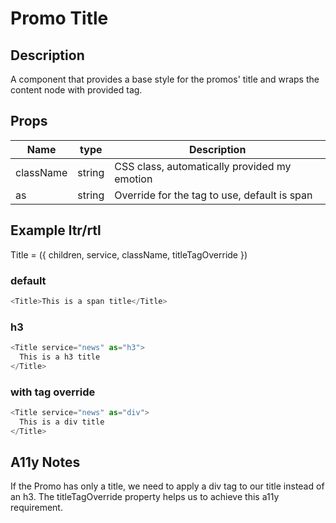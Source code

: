 # Promo Title

## Description

A component that provides a base style for the promos' title and wraps the content node with provided tag.

## Props

| Name      | type   | Description                                  |
| --------- | ------ | -------------------------------------------- |
| className | string | CSS class, automatically provided my emotion |
| as        | string | Override for the tag to use, default is span |

## Example ltr/rtl

Title = ({ children, service, className, titleTagOverride })

### default

```javascript
<Title>This is a span title</Title>
```

### h3

```javascript
<Title service="news" as="h3">
  This is a h3 title
</Title>
```

### with tag override

```javascript
<Title service="news" as="div">
  This is a div title
</Title>
```

## A11y Notes

If the Promo has only a title, we need to apply a div tag to our title instead of an h3. The titleTagOverride property helps us to achieve this a11y requirement.
